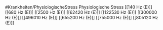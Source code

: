 #Krankheiten/PhysiologischeStress
Physiologische Stress
[[140 Hz (E)]]
[[680 Hz (E)]]
[[2500 Hz (E)]]
[[62420 Hz (E)]]
[[122530 Hz (E)]]
[[300000 Hz (E)]]
[[496010 Hz (E)]]
[[655200 Hz (E)]]
[[755000 Hz (E)]]
[[805120 Hz (E)]]